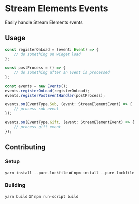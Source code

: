 # Stream Elements Events

Easily handle Stream Elements events

## Usage

```typescript
const registerOnLoad = (event: Event) => {
    // do something on widget load
};

const postProcess = () => {
    // do something after an event is processed
};

const events = new Events();
events.registerOnLoad(registerOnLoad);
events.registerPostEventHandler(postProcess);

events.on(EventType.Sub, (event: StreamElementEvent) => {
    // process sub event
});

events.on(EventType.Gift, (event: StreamElementEvent) => {
    // process gift event
});
```

## Contributing

### Setup

`yarn install --pure-lockfile` or `npm install --pure-lockfile`

### Building

`yarn build` or `npm run-script build`

